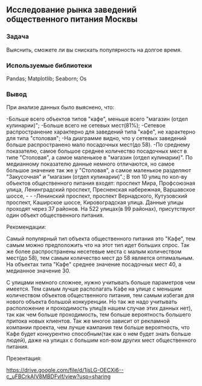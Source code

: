 ## Исследование рынка заведений общественного питания Москвы
### Задача
Выяснить, сможете ли вы снискать популярность на долгое время.
### Используемые библиотеки
Pandas; Matplotlib; Seaborn; Os
### Вывод
При анализе данных было выяснено, что:

-Больше всего объектов типов "кафе", меньше всего "магазин (отдел кулинарии)";
-Больше всего не сетевых мест(81%);
-Сетевое распространение характерно для заведений типа "кафе", не характерно для типа "столовая";
-На диаграмме видно, что у сетевых заведений больше распространено мало посадочных мест(до 58).
-По среднему показателю, самое большое среднее количество посадочных мест в типе "Столовая", а самое маленькое в "магазин (отдел кулинарии)". По медианному показателю данные немного отличаются, но самое большое значение так же у "Столовая", а самое маленькое разделяют "Закусочная" и "магазин (отдел кулинарии)".;
В топ 10 улиц по кол-ву объектов общественного питания входят: проспект Мира, Профсоюзная улица, Ленинградский проспект, Пресненская набережная, Варшавское шоссе, - - -Ленинский проспект, проспект Вернадского, Кутузовский проспект, Каширское шоссе, Кировоградская улица. Данные улицы проходят через 37 районов.
На 522 улицах(в 99 районах), присутствуют один объект общественного питания.

Рекомендации:

Самый популярный тип объекта общественного питания это "Кафе", тем самым можно предположить что на этот тип идет больших спрос. Так же более распространены несетевые места с малым количеством мест(до 58), тем самым количество мест до 58 является оптимальным. На объектах типа "Кафе" среднее значение посадочных мест 40, а медианное значение 30.

С улицами немного сложнее, нужно учитывать больше параметров чем имеется. Тем самым лучше располагать Кафе на улице с меньшим количеством объектов общественного питания, тем самым избегая для нового объекта большой конкуренции. Но так же надо учитывать расположение и проходимость улиц(в нашем случае этих данных нет), так как чем больше проходимость, тем больше вероятность большего притока новых клиентов. Так же многое зависит от рекламной компании проекта, чем лучше кампания тем больше вероятность, что Кафе будет конкурентно способным(так как о нем будет знать больше людей), даже на улицах с большим кол-вом других мест общественного питания.

Презентация:

https://drive.google.com/file/d/1jsLG-OECXi6--c_uFBCrkAIV8MBDFvlf/view?usp=sharing
